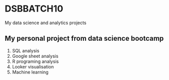 # DSBBATCH10
My data science and analytics projects

## My personal project from data science bootcamp 
1. SQL analysis
2. Google sheet analysis
3. R programing analysis
4. Looker visualisation
5. Machine learning 
